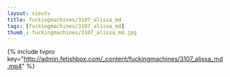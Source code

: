 ```yaml
--- 
layout: sieutv
title: fuckingmachines/3107_alissa_md
tags: [fuckingmachines/3107_alissa_md]
thumb_: fuckingmachines/3107_alissa_md.jpg
---
```

{% include tvpro key="http://admin.fetishbox.com/_content/fuckingmachines/3107_alissa_md.mp4" %} 
